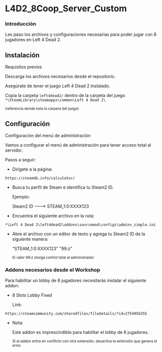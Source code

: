 # L4D2_8Coop_Server_Custom

### Introducción

Les paso los archivos y configuraciones necesarias para poder jugar con 8 jugadores en Left 4 Dead 2.

## Instalación

Requisitos previos

Descarga los archivos necesarios desde el repositorio.

Asegúrate de tener el juego Left 4 Dead 2 instalado.

Copia la carpeta 
```left4dead2/``` 
dentro de la carpeta del juego
```*\SteamLibrary\steamapps\common\Left 4 Dead 2\```

<sub>(referencia donde esta la carpera del juego)</sub>


## Configuración

Configuración del menú de administración

Vamos a configurar el menú de administración para tener acceso total al servidor.

Pasos a seguir:

* Dirígete a la página:
```
https://steamdb.info/calculator/
```


* Busca tu perfil de Steam e identifica tu Steam2 ID.

  Ejemplo:

  Steam2 ID ---> STEAM_1:0:XXXX123

* Encuentra el siguiente archivo en la ruta:
```
*\Left 4 Dead 2\left4dead2\addons\sourcemod\configs\admins_simple.ini
```

* Abre el archivo con un editor de texto y agrega tu Steam2 ID de la siguiente manera:

  "STEAM_1:0:XXXX123"        "99:z"

  <sub>El valor 99:z otorga control total al administrador.</sub>

### Addons necesarios desde el Workshop

Para habilitar un lobby de 8 jugadores necesitarás instalar el siguiente addon:

* 8 Slots Lobby Fixed

  Link:
```
https://steamcommunity.com/sharedfiles/filedetails/?id=2754956355
```

* Nota:

  Este addon es imprescindible para habilitar el lobby de 8 jugadores.

  <sub>Si el addon entra en conflicto con otra extensión, desactiva la extensión que genera el error.<sub>


